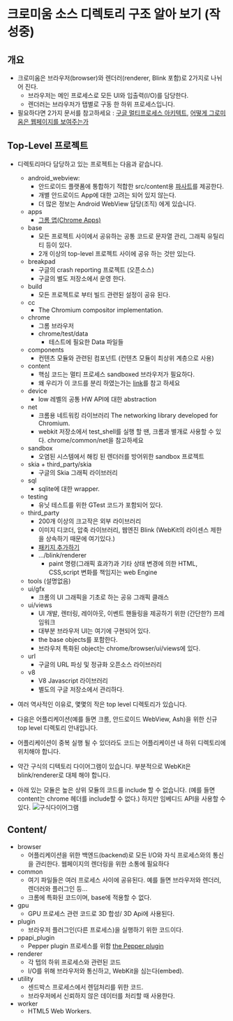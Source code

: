 # 크로미움 소스 디렉토리 구조 알아 보기 (작성중)
## 개요
* 크로미움은 브라우저(browser)와 렌더러(renderer, Blink 포함)로 2가지로 나뉘어 진다. 
  * 브라우저는 메인 프로세스로 모든 UI와 입출력(I/O)를 담당한다. 
  * 렌더러는 브라우저가 탭별로 구동 한 하위 프로세스입니다.
* 필요하다면 2가지 문서를 참고하세요 : [구글 멀티프로세스 아키텍트](https://www.chromium.org/developers/design-documents/multi-process-architecture), [어떻게 그로미움은 웹페이지를 보여주는가](https://www.chromium.org/developers/design-documents/displaying-a-web-page-in-chrome)

## Top-Level 프로젝트
* 디렉토리마다 담당하고 있는 프로젝트는 다음과 같습니다. 
  * android_webview: 
    * 안드로이드 플랫폼에 통합하기 적합한 src/content용 [파사트](https://ko.wikipedia.org/wiki/%ED%8D%BC%EC%82%AC%EB%93%9C_%ED%8C%A8%ED%84%B4)를 제공한다.  
    * 개별 안드로이드 App에 대한 고려는 되어 있지 않는다. 
    * 더 많은 정보는 Android WebView 담당(조직) 에게 있습니다. 
  * apps
    * [그롬 앱(Chrome Apps)](https://developer.chrome.com/apps/about_apps)    
  * base
    * 모든 프로젝트 사이에서 공유하는 공통 코드로 문자열 관리, 그래픽 유틸리티 등이 있다. 
    * 2개 이상의 top-level 프로젝트 사이에 공유 하는 것만 있는다. 
  * breakpad
    * 구글의 crash reporting 프로젝트 (오픈소스)
    * 구글의 별도 저장소에서 운영 한다.
  * build
    * 모든 프로젝트로 부터 빌드 관련된 설정이 공유 된다.
  * cc
    * The Chromium compositor implementation.
  * chrome
    * 그롬 브라우저
    * chrome/test/data
      * 테스트에 필요한 Data 파일들
  * components
    * 컨텐츠 모듈와 관련된 컴포넌트 (컨텐츠 모듈이 최상위 계층으로 사용)
  * content
    * 핵심 코드는 멀티 프로세스 sandboxed 브라우저가 필요하다.
    * 왜 우리가 이 코드를 분리 하였는가는 [link](https://www.chromium.org/developers/content-module)를 참고 하세요
  * device    
    * low 레벨의 공통 HW API에 대한 abstraction
  * net
    * 크롬용 네트워킹 라이브러리 The networking library developed for Chromium. 
    * webkit 저장소에서 test_shell를 실행 할 땐, 크롬과 별개로 사용할 수 있다. chrome/common/net을 참고하세요
  * sandbox    
    * 오염된 시스템에서 해킹 된 렌더러를 방어위한 sandbox 프로젝트
  * skia + third_party/skia
    * 구글의 Skia 그래픽 라이브러리 
  * sql
    * sqlite에 대한 wrapper.
  * testing
    * 유닛 테스트를 위한 GTest 코드가 포함되어 있다. 
  * third_party    
    * 200개 이상의 크고작은 외부 라이브러리
    * 이미지 디코더, 압축 라이브러리, 웹엔진 Blink (WebKit의 라이센스 제한을 상속하기 때문에 여기있다.) 
    * [패키지 추가하기](https://www.chromium.org/developers/adding-3rd-party-libraries)
    * .../blink/renderer      
      * paint 명령(그래픽 효과?)과 기타 상태 변경에 의한 HTML, CSS,script 변화를 책임지는 web Engine
  * tools (설명없음)
  * ui/gfx
    * 크롬의 UI 그래픽을 기초로 하는 공유 그래픽 클래스     
  * ui/views
    * UI 개발, 렌터링, 레이아웃, 이벤트 핸들링을 제공하기 위한 (간단한?) 프레임워크
    * 대부분 브라우저 UI는 여기에 구현되어 있다.
    * the base objects를 포함한다.
    * 브라우저 특화된 object는 chrome/browser/ui/views에 있다.
  * url
    * 구글의 URL 파싱 및 정규화 오픈소스 라이브러리
  * v8
    * V8 Javascript 라이브러리
    * 별도의 구글 저장소에서 관리하다. 
  
 * 여러 역사적인 이유로, 몇몇의 작은 top level 디렉토리가 있습니다. 
 * 다음은 어플리케이션(예를 들면 크롬, 안드로이드 WebView, Ash)을 위한 신규 top level 디렉토리 안내입니다.  
 * 어플리케이션이 중복 실행 될 수 있더라도 코드는 어플리케이션 내 하위 디렉토리에 위치해야 합니다. 
 * 약간 구식의 디텍토리 다이어그램이 있습니다. 부분적으로 WebKit은 blink/renderer로 대체 해야 합니다. 
 * 아래 있는 모듈은 높은 상위 모듈의 코드를 include 할 수 없습니다. (예를 들면 content는 chrome 헤더를 include할 수 없다.) 하지만 임베디드 API을 사용할 수 있다.
 ![구식다이어그램](https://www.chromium.org/_/rsrc/1308680092356/developers/how-tos/getting-around-the-chrome-source-code/Content.png)

## Content/
* browser
  * 어플리케이션을 위한 백엔드(backend)로 모든 I/O와 자식 프로세스와의 통신을 관리한다. 웹페이지의 렌더링을 위한 소통에 필요하다
* common 
  * 여기 파일들은 여러 프로세스 사이에 공유된다. 예를 들면 브라우저와 렌더러, 렌더러와 플러그인 등...
  * 크롬에 특화된 코드이며, base에 적용할 수 없다.
* gpu
  * GPU 프로세스 관련 코드로 3D 합성/ 3D Api에 사용된다.
* plugin
  * 브라우저 플러그인(다른 프로세스)을 실행하기 위한 코드이다.
* ppapi_plugin
  * Pepper plugin 프로세스를 위함 [the Pepper plugin](http://egloos.zum.com/Aimez/v/1868756)
* renderer
  * 각 텝의 하위 프로세스와 관련된 코드
  * I/O를 위해 브라우저와 통신하고, WebKit을 심는다(embed).
* utility
  * 센드박스 프로세스에서 렌덤처리를 위한 코드.  
  * 브라우저에서 신뢰하지 않은 데이터를 처리할 때 사용한다.
* worker
  * HTML5 Web Workers.

